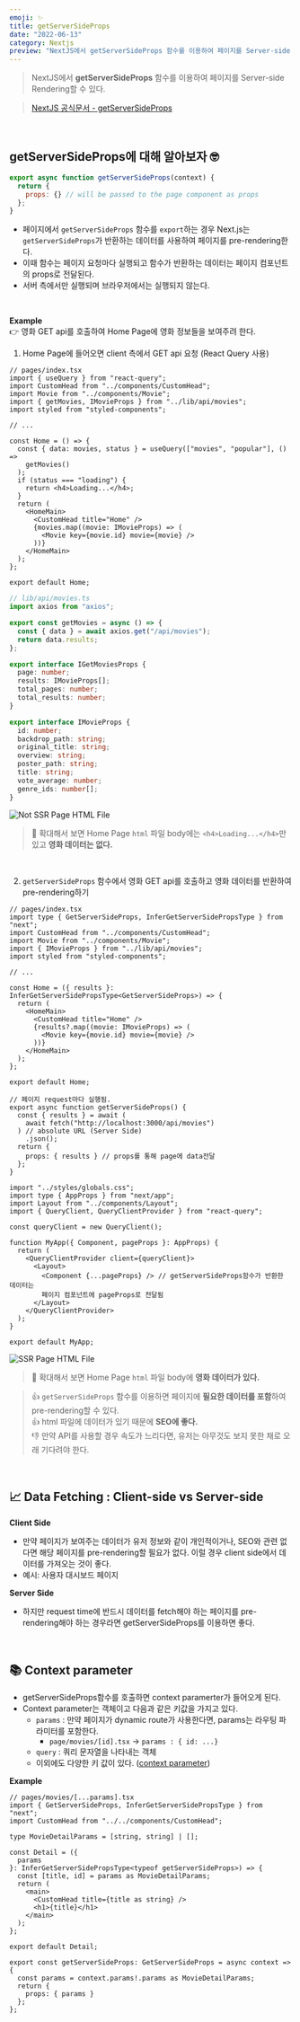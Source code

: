 ```yaml
---
emoji: ✨
title: getServerSideProps
date: "2022-06-13"
category: Nextjs
preview: "NextJS에서 getServerSideProps 함수를 이용하여 페이지를 Server-side Rendering할 수 있다. 페이지에서 getServerSideProps 함수를 export하는 경우 Next.js는 getServerSideProps가 반환하는 데이터를 사용하여 페이지를 pre-rendering한다. 이때 함수는 페이지 요청마다 실행되고 함수가 반환하는 데이터는 페이지 컴포넌트의 props로 전달된다. 서버 측에서만 실행되며 브라우저에서는 실행되지 않는다. 👉 영화 GET api를 호출하여 Home Page에 영화 정보들을 보여주려 한다. Home Page에 들어오면 client 측에서 GET api 요청 (React Query 사용) 🔎 확대해서 보면 Home Page html 파일 body에는 <h4>Loading...</h4>만 있고 영화 데이터는 없다. getServerSideProps 함수에서 영화 GET api를 호출하고 영화 데이터를 반환하여 pre-rendering하기 🔎 확대해서 보면 Home Page html 파일 body에 영화 데이터가 있다. 👍 getServerSideProps 함수를 이용하면 페이지에 필요한 데이터를 포함하여 pre-rendering할 수 있다. 👍 html 파일에 데이터가 있기 때문에 SEO에 좋다. 👎 만약 API를 사용할 경우 속도가 느리다면, 유저는 아무것도 보지 못한 채로 오래 기다려야 한다."
---
```


> NextJS에서 **getServerSideProps** 함수를 이용하여 페이지를 Server-side Rendering할 수 있다.

> [NextJS 공식문서 - getServerSideProps](https://nextjs.org/docs/basic-features/data-fetching/get-server-side-props)

<br/>

## getServerSideProps에 대해 알아보자 🤓

```javascript
export async function getServerSideProps(context) {
  return {
    props: {} // will be passed to the page component as props
  };
}
```

- 페이지에서 `getServerSideProps` 함수를 `export`하는 경우 Next.js는 `getServerSideProps`가 반환하는 데이터를 사용하여 페이지를 pre-rendering한다.
- 이때 함수는 페이지 요청마다 실행되고 함수가 반환하는 데이터는 페이지 컴포넌트의 props로 전달된다.
- 서버 측에서만 실행되며 브라우저에서는 실행되지 않는다.

<br/>

**Example**<br/>
👉 영화 GET api를 호출하여 Home Page에 영화 정보들을 보여주려 한다.

1. Home Page에 들어오면 client 측에서 GET api 요청 (React Query 사용)

```tsx
// pages/index.tsx
import { useQuery } from "react-query";
import CustomHead from "../components/CustomHead";
import Movie from "../components/Movie";
import { getMovies, IMovieProps } from "../lib/api/movies";
import styled from "styled-components";

// ...

const Home = () => {
  const { data: movies, status } = useQuery(["movies", "popular"], () =>
    getMovies()
  );
  if (status === "loading") {
    return <h4>Loading...</h4>;
  }
  return (
    <HomeMain>
      <CustomHead title="Home" />
      {movies.map((movie: IMovieProps) => (
        <Movie key={movie.id} movie={movie} />
      ))}
    </HomeMain>
  );
};

export default Home;
```

```ts
// lib/api/movies.ts
import axios from "axios";

export const getMovies = async () => {
  const { data } = await axios.get("/api/movies");
  return data.results;
};

export interface IGetMoviesProps {
  page: number;
  results: IMovieProps[];
  total_pages: number;
  total_results: number;
}

export interface IMovieProps {
  id: number;
  backdrop_path: string;
  original_title: string;
  overview: string;
  poster_path: string;
  title: string;
  vote_average: number;
  genre_ids: number[];
}
```

![Not SSR Page HTML File](1.png)

> 🔎 확대해서 보면 Home Page `html` 파일 body에는 `<h4>Loading...</h4>`만 있고 **영화 데이터는 없다.**

<br/>

2. `getServerSideProps` 함수에서 영화 GET api를 호출하고 영화 데이터를 반환하여 pre-rendering하기

```tsx
// pages/index.tsx
import type { GetServerSideProps, InferGetServerSidePropsType } from "next";
import CustomHead from "../components/CustomHead";
import Movie from "../components/Movie";
import { IMovieProps } from "../lib/api/movies";
import styled from "styled-components";

// ...

const Home = ({ results }: InferGetServerSidePropsType<GetServerSideProps>) => {
  return (
    <HomeMain>
      <CustomHead title="Home" />
      {results?.map((movie: IMovieProps) => (
        <Movie key={movie.id} movie={movie} />
      ))}
    </HomeMain>
  );
};

export default Home;

// 페이지 request마다 실행됨.
export async function getServerSideProps() {
  const { results } = await (
    await fetch("http://localhost:3000/api/movies")
  ) // absolute URL (Server Side)
    .json();
  return {
    props: { results } // props를 통해 page에 data전달
  };
}
```

```tsx
import "../styles/globals.css";
import type { AppProps } from "next/app";
import Layout from "../components/Layout";
import { QueryClient, QueryClientProvider } from "react-query";

const queryClient = new QueryClient();

function MyApp({ Component, pageProps }: AppProps) {
  return (
    <QueryClientProvider client={queryClient}>
      <Layout>
        <Component {...pageProps} /> // getServerSideProps함수가 반환한 데이터는
        페이지 컴포넌트에 pageProps로 전달됨
      </Layout>
    </QueryClientProvider>
  );
}

export default MyApp;
```

![SSR Page HTML File](2.png)

> 🔎 확대해서 보면 Home Page `html` 파일 body에 **영화 데이터가 있다.**

> 👍 `getServerSideProps` 함수를 이용하면 페이지에 **필요한 데이터를 포함**하여 pre-rendering할 수 있다.<br/>
> 👍 html 파일에 데이터가 있기 때문에 **SEO에 좋다.**<br/>
> 👎 만약 API를 사용할 경우 속도가 느리다면, 유저는 아무것도 보지 못한 채로 오래 기다려야 한다.

<br/>

## 📈 Data Fetching : Client-side vs Server-side

**Client Side**

- 만약 페이지가 보여주는 데이터가 유저 정보와 같이 개인적이거나, SEO와 관련 없다면 해당 페이지를 pre-rendering할 필요가 없다. 이럴 경우 client side에서 데이터를 가져오는 것이 좋다.
- 예시: 사용자 대시보드 페이지

**Server Side**

- 하지만 request time에 반드시 데이터를 fetch해야 하는 페이지를 pre-rendering해야 하는 경우라면 getServerSideProps를 이용하면 좋다.

<br/>

## 📚 Context parameter

- getServerSideProps함수를 호출하면 context paramerter가 들어오게 된다.
- Context parameter는 객체이고 다음과 같은 키값을 가지고 있다.
  - `params` : 만약 페이지가 dynamic route가 사용한다면, params는 라우팅 파라미터를 포함한다.
    - `page/movies/[id].tsx` -> `params : { id: ...}`
  - `query` : 쿼리 문자열을 나타내는 객체
  - 이외에도 다양한 키 값이 있다. ([context parameter](https://nextjs.org/docs/api-reference/data-fetching/get-server-side-props#context-parameter))

**Example**

```tsx
// pages/movies/[...params].tsx
import { GetServerSideProps, InferGetServerSidePropsType } from "next";
import CustomHead from "../../components/CustomHead";

type MovieDetailParams = [string, string] | [];

const Detail = ({
  params
}: InferGetServerSidePropsType<typeof getServerSideProps>) => {
  const [title, id] = params as MovieDetailParams;
  return (
    <main>
      <CustomHead title={title as string} />
      <h1>{title}</h1>
    </main>
  );
};

export default Detail;

export const getServerSideProps: GetServerSideProps = async context => {
  const params = context.params!.params as MovieDetailParams;
  return {
    props: { params }
  };
};
```
